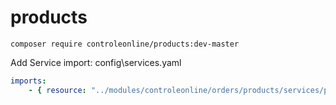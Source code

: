 # products


`composer require controleonline/products:dev-master`


Add Service import:
config\services.yaml

```yaml
imports:
    - { resource: "../modules/controleonline/orders/products/services/products.yaml" }    
```